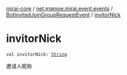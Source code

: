 [mirai-core](../../index.md) / [net.mamoe.mirai.event.events](../index.md) / [BotInvitedJoinGroupRequestEvent](index.md) / [invitorNick](./invitor-nick.md)

# invitorNick

`val invitorNick: `[`String`](https://kotlinlang.org/api/latest/jvm/stdlib/kotlin/-string/index.html)

邀请人昵称

